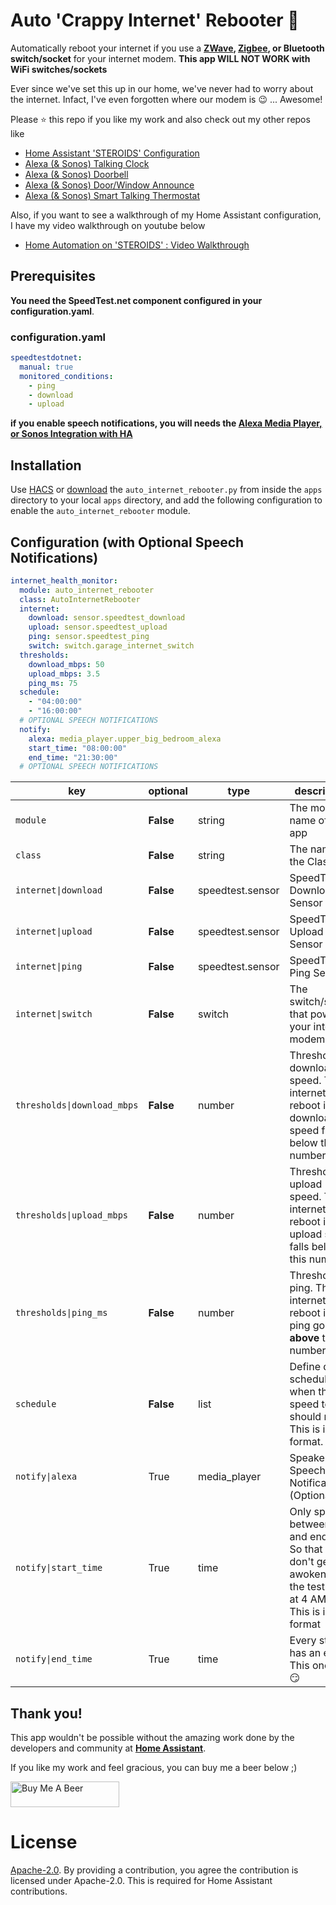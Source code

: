 # Auto 'Crappy Internet' Rebooter :rocket:

Automatically reboot your internet if you use a **[ZWave](https://www.amazon.com/Aeotec-Wireless-Control-Security-Automation/dp/B07PJNL5DB/ref=sr_1_7?dchild=1&keywords=zwave+socket&qid=1587936800&sr=8-7), [Zigbee](https://www.amazon.com/Compatible-SmartThings-switches-Appliances-accessories/dp/B07SSWD5MH/ref=sr_1_3?dchild=1&keywords=zigbee+socket&qid=1587936858&sr=8-3), or Bluetooth switch/socket** for your internet modem.
**This app WILL NOT WORK with WiFi switches/sockets**

Ever since we've set this up in our home, we've never had to worry about the internet. Infact, I've even forgotten where our modem is :wink: ... Awesome! 

Please ⭐ this repo if you like my work and also check out my other repos like
- [Home Assistant 'STEROIDS' Configuration](https://github.com/UbhiTS/ha-config-ataraxis)
- [Alexa (& Sonos) Talking Clock](https://github.com/UbhiTS/ad-alexatalkingclock)
- [Alexa (& Sonos) Doorbell](https://github.com/UbhiTS/ad-alexadoorbell)
- [Alexa (& Sonos) Door/Window Announce](https://github.com/UbhiTS/ad-alexadoorwindowannounce)
- [Alexa (& Sonos) Smart Talking Thermostat](https://github.com/UbhiTS/ad-alexasmarttalkingthermostat)

Also, if you want to see a walkthrough of my Home Assistant configuration, I have my video walkthrough on youtube below
- [Home Automation on 'STEROIDS' : Video Walkthrough](https://youtu.be/qqktLE9_45A)

## Prerequisites
**You need the SpeedTest.net component configured in your configuration.yaml**.
### configuration.yaml
```yaml
speedtestdotnet:
  manual: true
  monitored_conditions:
    - ping
    - download
    - upload
```

**if you enable speech notifications, you will needs the [Alexa Media Player, or Sonos Integration with HA](https://github.com/custom-components/alexa_media_player)**

## Installation
Use [HACS](https://github.com/custom-components/hacs) or [download](https://github.com/UbhiTS/ad-autointernetrebooter) the `auto_internet_rebooter.py` from inside the `apps` directory to your local `apps` directory, and add the following configuration to enable the `auto_internet_rebooter` module.

## Configuration (with Optional Speech Notifications)
```yaml
internet_health_monitor:
  module: auto_internet_rebooter
  class: AutoInternetRebooter
  internet:
    download: sensor.speedtest_download
    upload: sensor.speedtest_upload
    ping: sensor.speedtest_ping
    switch: switch.garage_internet_switch
  thresholds:
    download_mbps: 50
    upload_mbps: 3.5
    ping_ms: 75
  schedule:
    - "04:00:00"
    - "16:00:00"
  # OPTIONAL SPEECH NOTIFICATIONS
  notify:
    alexa: media_player.upper_big_bedroom_alexa
    start_time: "08:00:00"
    end_time: "21:30:00"
  # OPTIONAL SPEECH NOTIFICATIONS
```

key | optional | type | description
-- | -- | -- | --
`module` | **False** | string | The module name of the app
`class` | **False** | string | The name of the Class
`internet\|download` | **False** | speedtest.sensor | SpeedTest Download Sensor
`internet\|upload` | **False** | speedtest.sensor | SpeedTest Upload Sensor
`internet\|ping` | **False** | speedtest.sensor | SpeedTest Ping Sensor
`internet\|switch` | **False** | switch | The switch/socket that powers your internet modem
`thresholds\|download_mbps` | **False** | number | Threshold download speed. The internet will reboot if your download speed falls below this number.
`thresholds\|upload_mbps` | **False** | number | Threshold upload speed. The internet will reboot if your upload speed falls below this number.
`thresholds\|ping_ms` | **False** | number | Threshold ping. The internet will reboot if your ping goes **above** this number.
`schedule` | **False** | list | Define daily schedule when the speed test should run. This is in 24h format.
`notify\|alexa` | True | media_player | Speaker for Speech Notifications (Optional)
`notify\|start_time` | True | time | Only speak between start and end time. So that you don't get awoken when the test runs at 4 AM :stuck_out_tongue_winking_eye:. This is in 24h format
`notify\|end_time` | True | time | Every start has an end. This one too :smirk:
    
    
## Thank you!
This app wouldn't be possible without the amazing work done by the developers and community at **[Home Assistant](https://www.home-assistant.io/)**. 

If you like my work and feel gracious, you can buy me a beer below ;)

<a href="https://www.buymeacoffee.com/ubhits" target="_blank">
<img src="https://www.buymeacoffee.com/assets/img/custom_images/orange_img.png"
     alt="Buy Me A Beer" 
     style="height:41px !important; width:174px !important;" />
</a>

# License
[Apache-2.0](LICENSE). By providing a contribution, you agree the contribution is licensed under Apache-2.0. This is required for Home Assistant contributions.
